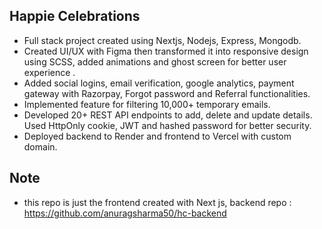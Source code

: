 ## Happie Celebrations

- Full stack project created using Nextjs, Nodejs, Express, Mongodb. 
- Created UI/UX with Figma then transformed it into responsive design using SCSS, added animations and ghost screen for better user experience .
- Added social logins, email verification, google analytics, payment gateway with Razorpay, Forgot password and Referral functionalities.
- Implemented feature for filtering 10,000+ temporary emails.
- Developed 20+ REST API endpoints to add, delete and update details. Used HttpOnly cookie, JWT and hashed password for better security.
- Deployed backend to Render and frontend to Vercel with custom domain.

## Note 

- this repo is just the frontend created with Next js, backend repo : https://github.com/anuragsharma50/hc-backend


